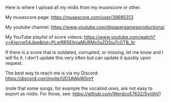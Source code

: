 Here is where I upload all my midis from my musescore or other.

My musescore page: https://musescore.com/user/39695313

My youtube channel: https://www.youtube.com/@papergamesproductions/

My YouTube playlist of score videos: https://www.youtube.com/watch?v=Kigcne54Jbw&list=PLetRR5EIlniaMURMx5sZDSiu7cGTB_Itr


If there is a score that is outdated, corrupted, or missing, let me know and I will fix it. I don't update this very often but can update it quickly upon request.

The best way to reach me is via my Discord: https://discord.com/invite/UD3AWpW5mY


(note that some songs, for example the vocaloid ones, are not easy to export as midis. For those, see: https://github.com/Werdco57632/SynthV)
